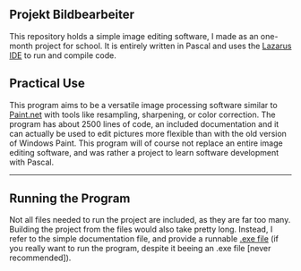 ## Projekt Bildbearbeiter
 
This repository holds a simple image editing software, I made as an one-month project for school. It is entirely written in Pascal and uses the [Lazarus IDE](https://www.lazarus-ide.org/) to run and compile code.

## Practical Use

This program aims to be a versatile image processing software similar to [Paint.net](https://en.wikipedia.org/wiki/Paint.net) with tools like resampling, sharpening, or color correction. 
The program has about 2500 lines of code, an included documentation and it can actually be used to edit pictures more flexible than with the old version of Windows Paint. This program will of course not replace an entire image editing software, and was rather a project to learn software development with Pascal.
 
 - - - -
 
## Running the Program

Not all files needed to run the project are included, as they are far too many. Building the project from the files would also take pretty long. Instead, I refer to the simple documentation file, and provide a runnable [.exe file](https://drive.google.com/file/d/1J7UEE46qH1sEPApwUDhr0A-TCyybGHHi/view?usp=sharing) (if you really want to run the program, despite it beeing an .exe file [never recommended]).
